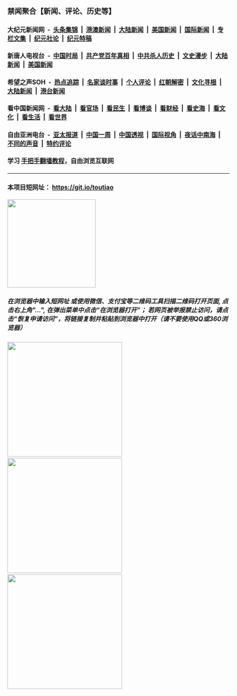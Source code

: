 ### 禁闻聚合【新闻、评论、历史等】

#### 大纪元新闻网 &nbsp;-&nbsp; [头条集锦](indexes/E头条集锦.md?t=02130922) &nbsp;|&nbsp; [港澳新闻](indexes/E港澳新闻.md?t=02130922)  &nbsp;|&nbsp; [大陆新闻](indexes/E大陆新闻.md?t=02130922) &nbsp;|&nbsp; [美国新闻](indexes/E美国新闻.md?t=02130922) &nbsp;|&nbsp; [国际新闻](indexes/E国际新闻.md?t=02130922) &nbsp;|&nbsp; [专栏文集](indexes/E专栏文集.md?t=02130922) &nbsp;|&nbsp; [纪元社论](indexes/E纪元社论.md?t=02130922) &nbsp;|&nbsp; [纪元特稿](indexes/E纪元特稿.md?t=02130922) 

#### 新唐人电视台 &nbsp;-&nbsp; [中国时局](indexes/N中国时局.md?t=02130922) &nbsp;|&nbsp; [共产党百年真相](indexes/N共产党百年真相.md?t=02130922) &nbsp;|&nbsp; [中共杀人历史](indexes/N中共杀人历史.md?t=02130922) &nbsp;|&nbsp; [文史漫步](indexes/N文史漫步.md?t=02130922) &nbsp;|&nbsp; [大陆新闻](indexes/N大陆新闻.md?t=02130922) &nbsp;|&nbsp; [美国新闻](indexes/N美国新闻.md?t=02130922)

#### 希望之声SOH &nbsp;-&nbsp; [热点追踪](indexes/H热点追踪.md?t=02130922) &nbsp;|&nbsp; [名家谈时事](indexes/H名家谈时事.md?t=02130922) &nbsp;|&nbsp; [个人评论](indexes/H个人评论.md?t=02130922)  &nbsp;|&nbsp; [红朝解密](indexes/H红朝解密.md?t=02130922) &nbsp;|&nbsp; [文化寻根](indexes/H文化寻根.md?t=02130922) &nbsp;|&nbsp; [大陆新闻](indexes/H大陆新闻.md?t=02130922) &nbsp;|&nbsp; [港台新闻](indexes/H港台新闻.md?t=02130922)

#### 看中国新闻网 &nbsp;-&nbsp; [看大陆](indexes/S看大陆.md?t=02130922) &nbsp;|&nbsp; [看官场](indexes/S看官场.md?t=02130922) &nbsp;|&nbsp; [看民生](indexes/S看民生.md?t=02130922)  &nbsp;|&nbsp; [看博谈](indexes/S看博谈.md?t=02130922) &nbsp;|&nbsp; [看财经](indexes/S看财经.md?t=02130922) &nbsp;|&nbsp; [看史海](indexes/S看史海.md?t=02130922) &nbsp;|&nbsp; [看文化](indexes/S看文化.md?t=02130922) &nbsp;|&nbsp; [看生活](indexes/S看生活.md?t=02130922) &nbsp;|&nbsp; [看世界](indexes/S看世界.md?t=02130922)

#### 自由亚洲电台 &nbsp;-&nbsp; [亚太报道](indexes/R亚太报道.md?t=02130922) &nbsp;|&nbsp; [中国一周](indexes/R中国一周.md?t=02130922) &nbsp;|&nbsp; [中国透视](indexes/R中国透视.md?t=02130922)  &nbsp;|&nbsp; [国际视角](indexes/R国际视角.md?t=02130922) &nbsp;|&nbsp; [夜话中南海](indexes/R夜话中南海.md?t=02130922) &nbsp;|&nbsp; [不同的声音](indexes/R不同的声音.md?t=02130922) &nbsp;|&nbsp; [特约评论](indexes/R特约评论.md?t=02130922)

#### 学习 [手把手翻墙教程](https://github.com/gfw-breaker/guides/wiki)，自由浏览互联网

----

#### 本项目短网址： https://git.io/toutiao
<img src="https://raw.githubusercontent.com/gfw-breaker/banned-news/master/scripts/img/qr.png" width="200px"/>  

##### 在浏览器中输入短网址 或使用微信、支付宝等二维码工具扫描二维码打开页面, 点击右上角"...", 在弹出菜单中点击“在浏览器打开”； 若网页被举报禁止访问，请点击“恢复申请访问”，将链接复制并粘贴到浏览器中打开（请不要使用QQ或360浏览器）

<img src="https://raw.githubusercontent.com/gfw-breaker/banned-news/master/scripts/img/1.png" width="260px"/> &nbsp; <img src="https://raw.githubusercontent.com/gfw-breaker/banned-news/master/scripts/img/2.png" width="260px"/> &nbsp; <img src="https://raw.githubusercontent.com/gfw-breaker/banned-news/master/scripts/img/3.png" width="260px"/>
